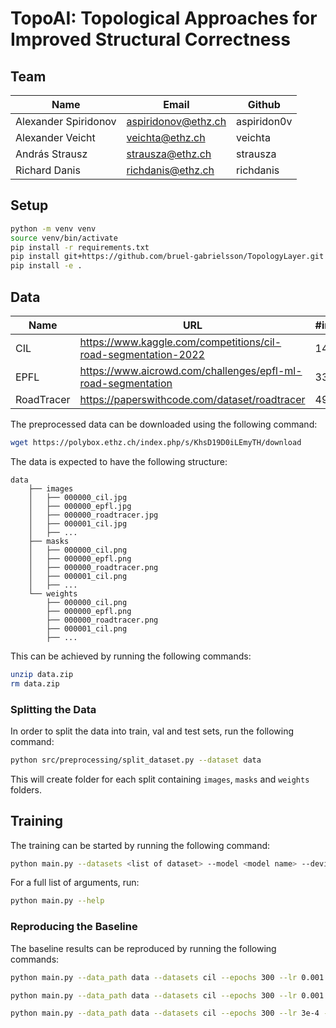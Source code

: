 # TopoAI: Topological Approaches for Improved Structural Correctness

## Team
| Name                 | Email               | Github      |
| -------------------- | ------------------- | ----------- |
| Alexander Spiridonov | aspiridonov@ethz.ch | aspiridon0v |
| Alexander Veicht     | veichta@ethz.ch     | veichta     |
| András Strausz       | strausza@ethz.ch    | strausza    |
| Richard Danis        | richdanis@ethz.ch   | richdanis   |
## Setup
```bash
python -m venv venv
source venv/bin/activate
pip install -r requirements.txt
pip install git+https://github.com/bruel-gabrielsson/TopologyLayer.git
pip install -e .
```
## Data
| Name       | URL                                                            | #images |
| ---------- | -------------------------------------------------------------- | ------- |
| CIL        | https://www.kaggle.com/competitions/cil-road-segmentation-2022 | 144     |
| EPFL       | https://www.aicrowd.com/challenges/epfl-ml-road-segmentation   | 339     |
| RoadTracer | https://paperswithcode.com/dataset/roadtracer                  | 4976    |

The preprocessed data can be downloaded using the following command:
```bash
wget https://polybox.ethz.ch/index.php/s/KhsD19D0iLEmyTH/download
```

The data is expected to have the following structure:
```
data
    ├── images
    │   ├── 000000_cil.jpg
    │   ├── 000000_epfl.jpg
    │   ├── 000000_roadtracer.jpg
    │   ├── 000001_cil.jpg
    │   ├── ...
    ├── masks
    │   ├── 000000_cil.png
    │   ├── 000000_epfl.png
    │   ├── 000000_roadtracer.png
    │   ├── 000001_cil.png
    │   ├── ...
    └── weights
        ├── 000000_cil.png
        ├── 000000_epfl.png
        ├── 000000_roadtracer.png
        ├── 000001_cil.png
        ├── ...
```
This can be achieved by running the following commands:
```bash
unzip data.zip
rm data.zip
```
### Splitting the Data
In order to split the data into train, val and test sets, run the following command:
```bash
python src/preprocessing/split_dataset.py --dataset data
```
This will create folder for each split containing ```images```, ```masks``` and ```weights``` folders.

## Training
The training can be started by running the following command:
```bash
python main.py --datasets <list of dataset> --model <model name> --device <device>
```
For a full list of arguments, run:
```bash
python main.py --help
```

### Reproducing the Baseline
The baseline results can be reproduced by running the following commands:
```bash
python main.py --data_path data --datasets cil --epochs 300 --lr 0.001 --model unet++ --patience 40
```
```bash
python main.py --data_path data --datasets cil --epochs 300 --lr 0.001 --model spin --patience 40
```
```bash
python main.py --data_path data --datasets cil --epochs 300 --lr 3e-4 --model upernet-t --patience 40 --miou_weight 1 --focal_weight 1 --mse_weight 1
```